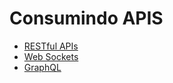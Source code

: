 # Consumindo APIS

- [RESTful APIs](restful-apis/README.md)
- [Web Sockets](web-sockets/README.md)
- [GraphQL](graphql/README.md)
